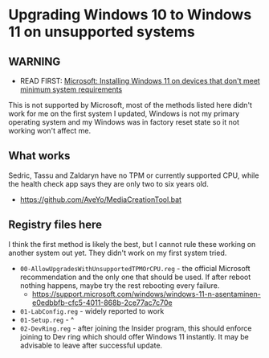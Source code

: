 # Upgrading Windows 10 to Windows 11 on unsupported systems

## WARNING

- READ FIRST: [Microsoft: Installing Windows 11 on devices that don't meet minimum system requirements](https://support.microsoft.com/windows/installing-windows-11-on-devices-that-don-t-meet-minimum-system-requirements-0b2dc4a2-5933-4ad4-9c09-ef0a331518f1)

This is not supported by Microsoft, most of the methods listed here didn't
work for me on the first system I updated, Windows is not my primary operating
system and my Windows was in factory reset state so it not working won't
affect me.

## What works

Sedric, Tassu and Zaldaryn have no TPM or currently supported CPU, while
the health check app says they are only two to six years old.

- https://github.com/AveYo/MediaCreationTool.bat

## Registry files here

I think the first method is likely the best, but I cannot rule these working
on another system out yet. They didn't work on my first system tried.

- `00-AllowUpgradesWithUnsupportedTPMOrCPU.reg` - the official Microsoft
	recommendation and the only one that should be used. If after reboot
	nothing happens, maybe try the rest rebooting every failure.
	- https://support.microsoft.com/windows/windows-11-n-asentaminen-e0edbbfb-cfc5-4011-868b-2ce77ac7c70e
- `01-LabConfig.reg` - widely reported to work
- `01-Setup.reg` - ^
- `02-DevRing.reg` - after joining the Insider program, this should enforce
	joining to Dev ring which should offer Windows 11 instantly. It may be
	advisable to leave after successful update.
